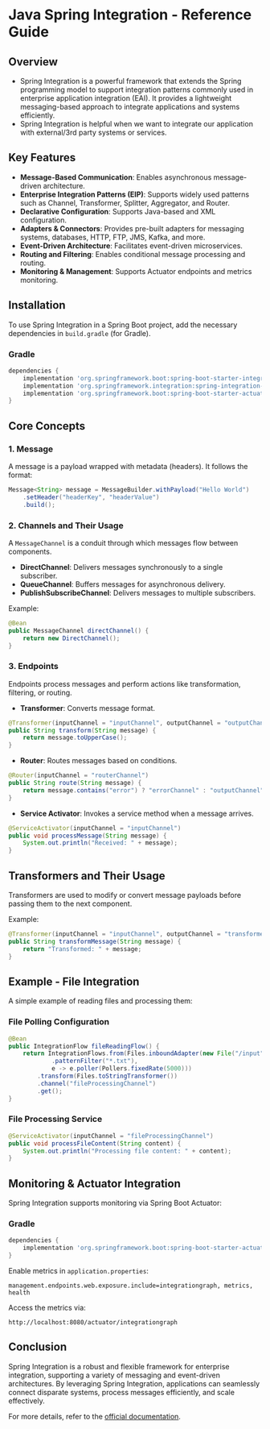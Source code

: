# Java Spring Integration - Reference Guide

## Overview
- Spring Integration is a powerful framework that extends the Spring programming model to support integration patterns commonly used in enterprise application integration (EAI). It provides a lightweight messaging-based approach to integrate applications and systems efficiently.
- Spring Integration is helpful when we want to integrate our application with external/3rd party systems or services.

## Key Features
- **Message-Based Communication**: Enables asynchronous message-driven architecture.
- **Enterprise Integration Patterns (EIP)**: Supports widely used patterns such as Channel, Transformer, Splitter, Aggregator, and Router.
- **Declarative Configuration**: Supports Java-based and XML configuration.
- **Adapters & Connectors**: Provides pre-built adapters for messaging systems, databases, HTTP, FTP, JMS, Kafka, and more.
- **Event-Driven Architecture**: Facilitates event-driven microservices.
- **Routing and Filtering**: Enables conditional message processing and routing.
- **Monitoring & Management**: Supports Actuator endpoints and metrics monitoring.

## Installation
To use Spring Integration in a Spring Boot project, add the necessary dependencies in `build.gradle` (for Gradle).

### Gradle
```gradle
dependencies {
    implementation 'org.springframework.boot:spring-boot-starter-integration'
    implementation 'org.springframework.integration:spring-integration-core'
    implementation 'org.springframework.boot:spring-boot-starter-actuator'
}
```

## Core Concepts

### 1. **Message**
A message is a payload wrapped with metadata (headers). It follows the format:
```java
Message<String> message = MessageBuilder.withPayload("Hello World")
    .setHeader("headerKey", "headerValue")
    .build();
```

### 2. **Channels and Their Usage**
A `MessageChannel` is a conduit through which messages flow between components.
- **DirectChannel**: Delivers messages synchronously to a single subscriber.
- **QueueChannel**: Buffers messages for asynchronous delivery.
- **PublishSubscribeChannel**: Delivers messages to multiple subscribers.

Example:
```java
@Bean
public MessageChannel directChannel() {
    return new DirectChannel();
}
```

### 3. **Endpoints**
Endpoints process messages and perform actions like transformation, filtering, or routing.

- **Transformer**: Converts message format.
```java
@Transformer(inputChannel = "inputChannel", outputChannel = "outputChannel")
public String transform(String message) {
    return message.toUpperCase();
}
```

- **Router**: Routes messages based on conditions.
```java
@Router(inputChannel = "routerChannel")
public String route(String message) {
    return message.contains("error") ? "errorChannel" : "outputChannel";
}
```

- **Service Activator**: Invokes a service method when a message arrives.
```java
@ServiceActivator(inputChannel = "inputChannel")
public void processMessage(String message) {
    System.out.println("Received: " + message);
}
```

## Transformers and Their Usage
Transformers are used to modify or convert message payloads before passing them to the next component.

Example:
```java
@Transformer(inputChannel = "inputChannel", outputChannel = "transformedChannel")
public String transformMessage(String message) {
    return "Transformed: " + message;
}
```

## Example - File Integration
A simple example of reading files and processing them:

### File Polling Configuration
```java
@Bean
public IntegrationFlow fileReadingFlow() {
    return IntegrationFlows.from(Files.inboundAdapter(new File("/input"))
            .patternFilter("*.txt"),
            e -> e.poller(Pollers.fixedRate(5000)))
        .transform(Files.toStringTransformer())
        .channel("fileProcessingChannel")
        .get();
}
```

### File Processing Service
```java
@ServiceActivator(inputChannel = "fileProcessingChannel")
public void processFileContent(String content) {
    System.out.println("Processing file content: " + content);
}
```

## Monitoring & Actuator Integration
Spring Integration supports monitoring via Spring Boot Actuator:

### Gradle
```gradle
dependencies {
    implementation 'org.springframework.boot:spring-boot-starter-actuator'
}
```
Enable metrics in `application.properties`:
```properties
management.endpoints.web.exposure.include=integrationgraph, metrics, health
```
Access the metrics via:
```
http://localhost:8080/actuator/integrationgraph
```

## Conclusion
Spring Integration is a robust and flexible framework for enterprise integration, supporting a variety of messaging and event-driven architectures. By leveraging Spring Integration, applications can seamlessly connect disparate systems, process messages efficiently, and scale effectively.

For more details, refer to the [official documentation](https://docs.spring.io/spring-integration/reference/html/).

